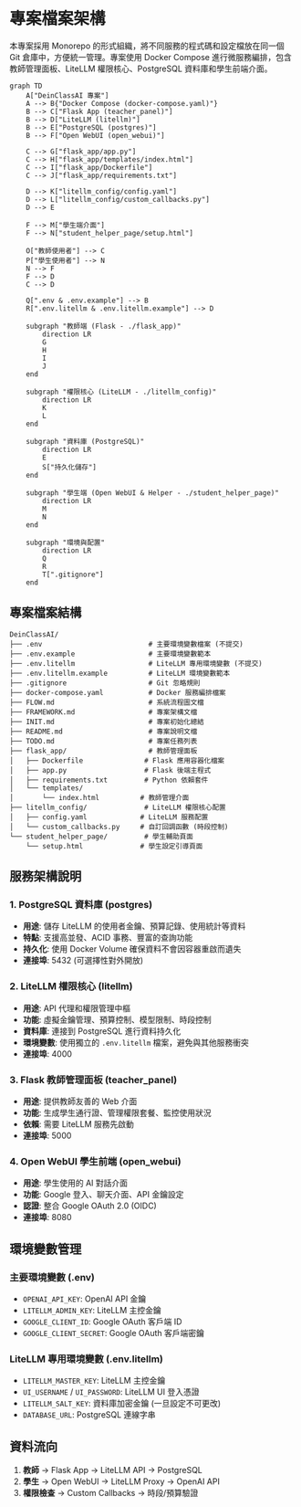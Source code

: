 # 專案檔案架構

本專案採用 Monorepo 的形式組織，將不同服務的程式碼和設定檔放在同一個 Git 倉庫中，方便統一管理。專案使用 Docker Compose 進行微服務編排，包含教師管理面板、LiteLLM 權限核心、PostgreSQL 資料庫和學生前端介面。

```mermaid
graph TD
    A["DeinClassAI 專案"]
    A --> B{"Docker Compose (docker-compose.yaml)"}
    B --> C["Flask App (teacher_panel)"]
    B --> D["LiteLLM (litellm)"]
    B --> E["PostgreSQL (postgres)"]
    B --> F["Open WebUI (open_webui)"]

    C --> G["flask_app/app.py"]
    C --> H["flask_app/templates/index.html"]
    C --> I["flask_app/Dockerfile"]
    C --> J["flask_app/requirements.txt"]

    D --> K["litellm_config/config.yaml"]
    D --> L["litellm_config/custom_callbacks.py"]
    D --> E

    F --> M["學生端介面"]
    F --> N["student_helper_page/setup.html"]

    O["教師使用者"] --> C
    P["學生使用者"] --> N
    N --> F
    F --> D
    C --> D

    Q[".env & .env.example"] --> B
    R[".env.litellm & .env.litellm.example"] --> D

    subgraph "教師端 (Flask - ./flask_app)"
        direction LR
        G
        H
        I
        J
    end

    subgraph "權限核心 (LiteLLM - ./litellm_config)"
        direction LR
        K
        L
    end

    subgraph "資料庫 (PostgreSQL)"
        direction LR
        E
        S["持久化儲存"]
    end

    subgraph "學生端 (Open WebUI & Helper - ./student_helper_page)"
        direction LR
        M
        N
    end

    subgraph "環境與配置"
        direction LR
        Q
        R
        T[".gitignore"]
    end
```

## 專案檔案結構

```
DeinClassAI/
├── .env                          # 主要環境變數檔案 (不提交)
├── .env.example                  # 主要環境變數範本
├── .env.litellm                  # LiteLLM 專用環境變數 (不提交)
├── .env.litellm.example          # LiteLLM 環境變數範本
├── .gitignore                    # Git 忽略規則
├── docker-compose.yaml           # Docker 服務編排檔案
├── FLOW.md                       # 系統流程圖文檔
├── FRAMEWORK.md                  # 專案架構文檔
├── INIT.md                       # 專案初始化總結
├── README.md                     # 專案說明文檔
├── TODO.md                       # 專案任務列表
├── flask_app/                    # 教師管理面板
│   ├── Dockerfile               # Flask 應用容器化檔案
│   ├── app.py                   # Flask 後端主程式
│   ├── requirements.txt         # Python 依賴套件
│   └── templates/
│       └── index.html          # 教師管理介面
├── litellm_config/              # LiteLLM 權限核心配置
│   ├── config.yaml             # LiteLLM 服務配置
│   └── custom_callbacks.py     # 自訂回調函數 (時段控制)
└── student_helper_page/         # 學生輔助頁面
    └── setup.html              # 學生設定引導頁面
```

## 服務架構說明

### 1. PostgreSQL 資料庫 (postgres)
- **用途**: 儲存 LiteLLM 的使用者金鑰、預算記錄、使用統計等資料
- **特點**: 支援高並發、ACID 事務、豐富的查詢功能
- **持久化**: 使用 Docker Volume 確保資料不會因容器重啟而遺失
- **連接埠**: 5432 (可選擇性對外開放)

### 2. LiteLLM 權限核心 (litellm)
- **用途**: API 代理和權限管理中樞
- **功能**: 虛擬金鑰管理、預算控制、模型限制、時段控制
- **資料庫**: 連接到 PostgreSQL 進行資料持久化
- **環境變數**: 使用獨立的 `.env.litellm` 檔案，避免與其他服務衝突
- **連接埠**: 4000

### 3. Flask 教師管理面板 (teacher_panel)
- **用途**: 提供教師友善的 Web 介面
- **功能**: 生成學生通行證、管理權限套餐、監控使用狀況
- **依賴**: 需要 LiteLLM 服務先啟動
- **連接埠**: 5000

### 4. Open WebUI 學生前端 (open_webui)
- **用途**: 學生使用的 AI 對話介面
- **功能**: Google 登入、聊天介面、API 金鑰設定
- **認證**: 整合 Google OAuth 2.0 (OIDC)
- **連接埠**: 8080

## 環境變數管理

### 主要環境變數 (.env)
- `OPENAI_API_KEY`: OpenAI API 金鑰
- `LITELLM_ADMIN_KEY`: LiteLLM 主控金鑰
- `GOOGLE_CLIENT_ID`: Google OAuth 客戶端 ID
- `GOOGLE_CLIENT_SECRET`: Google OAuth 客戶端密鑰

### LiteLLM 專用環境變數 (.env.litellm)
- `LITELLM_MASTER_KEY`: LiteLLM 主控金鑰
- `UI_USERNAME` / `UI_PASSWORD`: LiteLLM UI 登入憑證
- `LITELLM_SALT_KEY`: 資料庫加密金鑰 (一旦設定不可更改)
- `DATABASE_URL`: PostgreSQL 連線字串

## 資料流向

1. **教師** → Flask App → LiteLLM API → PostgreSQL
2. **學生** → Open WebUI → LiteLLM Proxy → OpenAI API
3. **權限檢查** → Custom Callbacks → 時段/預算驗證

